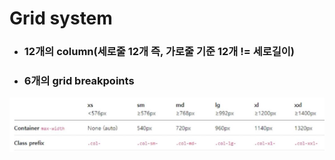 # Grid system

- ### 12개의 column(세로줄 12개 즉, 가로줄 기준 12개 != 세로길이)

- ### 6개의 grid breakpoints



![breakpoints](https://github.com/haeri-lim/TIL/blob/master/web/Bootstrap/breakpoints.JPG)

